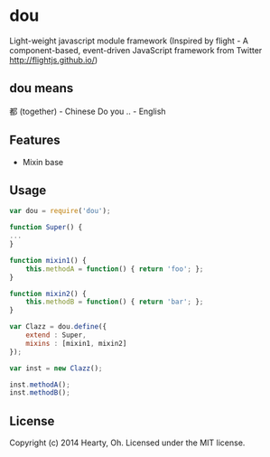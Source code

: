 dou 
===========================
Light-weight javascript module framework
(Inspired by flight - A component-based, event-driven JavaScript framework from Twitter 
http://flightjs.github.io/)

## dou means 
都 (together) - Chinese
Do you .. - English

## Features
 * Mixin base
 
## Usage

```js
var dou = require('dou');

function Super() {
...
}

function mixin1() {
	this.methodA = function() { return 'foo'; };
}

function mixin2() {
	this.methodB = function() { return 'bar'; };
}

var Clazz = dou.define({
	extend : Super,
	mixins : [mixin1, mixin2]
});

var inst = new Clazz();

inst.methodA();
inst.methodB();

```

## License
Copyright (c) 2014 Hearty, Oh. Licensed under the MIT license.
